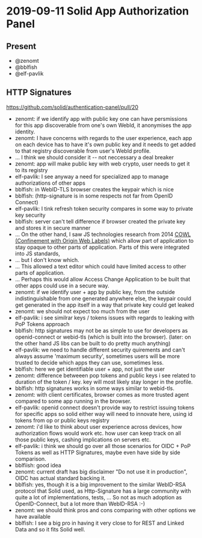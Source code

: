 # 2019-09-11 Solid App Authorization Panel

## Present

* @zenomt
* @bblfish
* @elf-pavlik

## HTTP Signatures

https://github.com/solid/authentication-panel/pull/20

- zenomt: if we identify app with public key one can have persmissions for this app discoverable from one's own WebId, it anonymises the app identity.
- zenomt: I have concerns with regards to the user experience, each app on each device has to have it's own public key and it needs to get added to that registry discoverable from user's WebId profile.
- ... I think we should consider it -- not neccessary a deal breaker
- zenomt: app will make public key with web crypto, user needs to get it to its registry
- elf-pavlik: I see anyway a need for specialized app to manage authorizations of other apps
- bblfish: in WebID-TLS browser creates the keypair which is nice
- bblfish: (http-signature is in some respects  not far from OpenID Connect)
- elf-pavlik: I tink refresh token security compares in some way to private key security
- bblfish: server can't tell difference if browser created the private key and stores it in secure manner
- ... On the other hand, I saw JS technologies research from 2014 [COWL (Confinement with Origin Web Labels)](https://www.csoonline.com/article/2691741/researchers-unveil-cowl-a-new-system-to-protect-surfers-privacy.html) which allow part of application to stay opaque to other parts of application. Parts of this were integrated into JS standards,
- ... but I don't know which. 
- ... This allowed a text editor which could have limited access to other parts of application. 
- ... Perhaps this would allow Access Change Application to be built that other apps could use in a secure way.
- zenomt: if we identify user + app by public key, from the outside indistinguishable from one generated anywhere else, the keypair could get generated in the app itself in a way that private key could get leaked
- zenomt: we should not expect too much from the user
- elf-pavlik: i see similrar keys / tokens issues with regards to leaking with PoP Tokens approach
- bblfish: http signatures may not be as simple to use for developers as openid-connect or webid-tls (which is built into the browser). (later: on the other hand JS libs can be built to do pretty much anything)
- elf-pavlik: we need to handle different security quirements and can't always assume 'maximum security', sometimes users will be more trusted to decide which apps they can use, sometimes less.
- bblfish: here we get identifiable user + app, not just the user
- zenomt: difference betweeen pop tokens and public keys i see related to duration of the token / key. key will most likely stay longer in the profile. 
- bblfish: http signatures works in some ways similar to webid-tls.
- zenomt: with client certificates, browser comes as more trusted agent compared to some app running in the browser.
- elf-pavlik: openid connect doesn't provide way to restrict issuing tokens for specific apps so solid either way will need to innovate here, using id tokens from op or public keys registry
- zenomt: i'd like to think about user experience across devices, how authorization flows would work etc. how user can keep track on all those public keys, cashing implications on servers etc.
- elf-pavlik: i think we should go over all those scenarios for OIDC + PoP Tokens as well as HTTP Signatures, maybe even have side by side comparison.
- bblfiish: good idea
- zenomt: current draft has big disclaimer "Do not use it in production", OIDC has actual standard backing it.
- bblfish: yes, though it is a big improvement to the similar WebID-RSA protocol that Solid used, as Http-Signature has a large community with quite a lot of implementations, tests, ... So not as much adoption as OpenID-Connect, but a lot more than WebID-RSA :-)
- zenomt: we should think pros and cons comparing with other options we have available
- bblfish: I see a big pro in having it very close to for REST and Linked Data and so it fits Solid well. 
